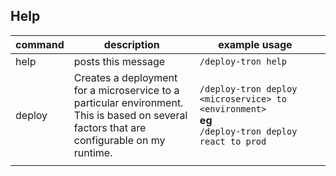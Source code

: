 ## Help

| command | description                                                                                                                                        | example usage                                                                                           |   |
|---------|----------------------------------------------------------------------------------------------------------------------------------------------------|---------------------------------------------------------------------------------------------------------|---|
| help    | posts this message                                                                                                                                 | `/deploy-tron help`                                                                                     |   |
| deploy  | Creates a deployment for a microservice to a particular environment. <br /> This is based on several factors that are configurable on my runtime.  | `/deploy-tron deploy <microservice> to <environment>` <br /> __eg__  <br /> `/deploy-tron deploy react to prod` |   |
|         |                                                                                                                                                    |                                                                                                         |   |